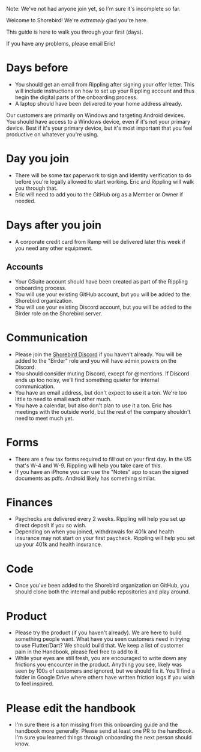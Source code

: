Note: We've not had anyone join yet, so I'm sure it's incomplete so far.

Welcome to Shorebird!  We're *extremely* glad you're here.

This guide is here to walk you through your first (days).

If you have any problems, please email Eric!

# Days before
* You should get an email from Rippling after signing your offer letter.  This
  will include instructions on how to set up your Rippling account and thus
  begin the digital parts of the onboarding process.
* A laptop should have been delivered to your home address already.

Our customers are primarily on Windows and targeting Android devices.  You
should have access to a Windows device, even if it's not your primary device.
Best if it's your primary device, but it's most important that you feel
productive on whatever you're using.

# Day you join
* There will be some tax paperwork to sign and identity verification to do
  before you're legally allowed to start working.  Eric and Rippling will walk you
  through that.
* Eric will need to add you to the GitHub org as a Member or Owner if needed.


# Days after you join
* A corporate credit card from Ramp will be delivered later this week if you 
  need any other equipment.

## Accounts

* Your GSuite account should have been created as part of the Rippling
  onboarding process.
* You will use your existing GitHub account, but you will be added to the
  Shorebird organization.
* You will use your existing Discord account, but you will be added to the
  Birder role on the Shorebird server.

# Communication

* Please join the [Shorebird Discord](https://discord.gg/shorebird) if you
  haven't already.  You will be added to the "Birder" role and you will
  have admin powers on the Discord.
* You should consider muting Discord, except for @mentions.  If Discord ends up
  too noisy, we'll find something quieter for internal communication.
* You have an email address, but don't expect to use it a ton.  We're too little
  to need to email each other much.
* You have a calendar, but also don't plan to use it a ton.  Eric has meetings
  with the outside world, but the rest of the company shouldn't need to meet
  much yet.

# Forms
* There are a few tax forms required to fill out on your first day.  In the US
  that's W-4 and W-9.  Rippling will help you take care of this.
* If you have an iPhone you can use the "Notes" app to scan the signed documents
  as pdfs.  Android likely has something similar.

# Finances
* Paychecks are delivered every 2 weeks.  Rippling will help you set up direct
  deposit if you so wish.
* Depending on when you joined, withdrawals for 401k and health insurance may
  not start on your first paycheck.  Rippling will help you set up your 401k
  and health insurance.

# Code

* Once you've been added to the Shorebird organization on GitHub, you should
  clone both the internal and public repositories and play around.

# Product
* Please try the product (if you haven't already).  We are here to build
  something people want.  What have you seen customers need in trying to use
  Flutter/Dart?  We should build that.  We keep a list of customer pain in the
  Handbook, please feel free to add to it.
* While your eyes are still fresh, you are encouraged to write down any 
  frictions you encounter in the product.  Anything you see, likely was seen
  by 100s of customers and ignored, but we should fix it.  You'll find a
  folder in Google Drive where others have written friction logs if you wish
  to feel inspired.

# Please edit the handbook
* I'm sure there is a ton missing from this onboarding guide and the handbook
  more generally.  Please send at least one PR to the handbook.  I'm sure you
  learned things through onboarding the next person should know.